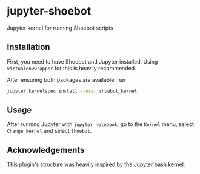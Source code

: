 # jupyter-shoebot

Jupyter kernel for running Shoebot scripts

## Installation

First, you need to have Shoebot and Jupyter installed. Using
`virtualenvwrapper` for this is heavily recommended.

After ensuring both packages are available, run

```bash
jupyter kernelspec install --user shoebot_kernel
```

## Usage

After running Jupyter with `jupyter notebook`, go to the `Kernel` menu, select `Change kernel` and select `Shoebot`.

## Acknowledgements

This plugin's structure was heavily inspired by the [Jupyter bash kernel](https://github.com/takluyver/bash_kernel).
